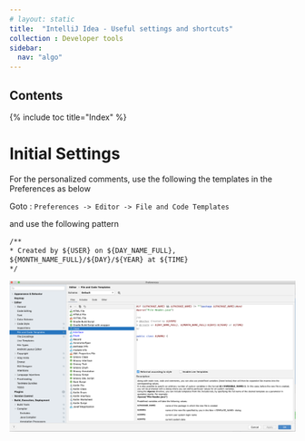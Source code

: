```yaml
---
# layout: static
title:  "IntelliJ Idea - Useful settings and shortcuts"
collection : Developer tools
sidebar:
  nav: "algo"
---
```


## Contents

{% include toc title="Index" %}

# Initial Settings 

For the personalized comments, use the following the templates in the Preferences as below

Goto : `Preferences -> Editor -> File and Code Templates`

and use the following pattern

```
/**
* Created by ${USER} on ${DAY_NAME_FULL}, ${MONTH_NAME_FULL}/${DAY}/${YEAR} at ${TIME}
*/
```

![](/assets/images/IntelliJ.png)

